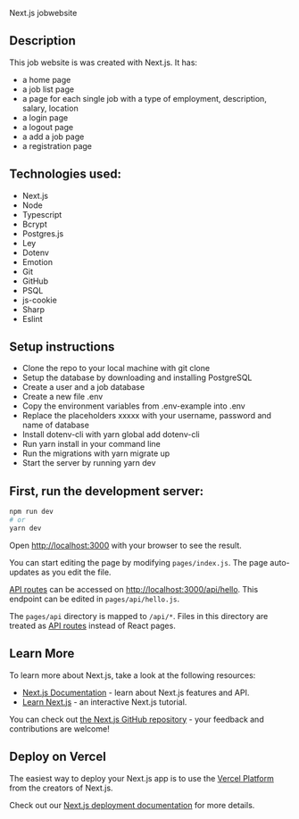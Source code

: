 Next.js jobwebsite

## Description
This job website is was created with Next.js. It has:

  - a home page
  - a job list page
  - a page for each single job with a type of employment, description, salary, location
  - a login page
  - a logout page
  - a add a job page
  - a registration page



## Technologies used:

  - Next.js
  - Node
  - Typescript
  - Bcrypt
  - Postgres.js
  - Ley
  - Dotenv
  - Emotion
  - Git
  - GitHub
  - PSQL
  - js-cookie
  - Sharp
  - Eslint
  
  

## Setup instructions 
   - Clone the repo to your local machine with git clone <repo>
   - Setup the database by downloading and installing PostgreSQL
   - Create a user and a job database
   - Create a new file .env
   - Copy the environment variables from .env-example into .env
   - Replace the placeholders xxxxx with your username, password and name of database
   - Install dotenv-cli with yarn global add dotenv-cli
   - Run yarn install in your command line
   - Run the migrations with yarn migrate up
   - Start the server by running yarn dev
  
  
## First, run the development server:

```bash
npm run dev
# or
yarn dev
```

Open [http://localhost:3000](http://localhost:3000) with your browser to see the result.

You can start editing the page by modifying `pages/index.js`. The page auto-updates as you edit the file.

[API routes](https://nextjs.org/docs/api-routes/introduction) can be accessed on [http://localhost:3000/api/hello](http://localhost:3000/api/hello). This endpoint can be edited in `pages/api/hello.js`.

The `pages/api` directory is mapped to `/api/*`. Files in this directory are treated as [API routes](https://nextjs.org/docs/api-routes/introduction) instead of React pages.

## Learn More

To learn more about Next.js, take a look at the following resources:

- [Next.js Documentation](https://nextjs.org/docs) - learn about Next.js features and API.
- [Learn Next.js](https://nextjs.org/learn) - an interactive Next.js tutorial.

You can check out [the Next.js GitHub repository](https://github.com/vercel/next.js/) - your feedback and contributions are welcome!

## Deploy on Vercel

The easiest way to deploy your Next.js app is to use the [Vercel Platform](https://vercel.com/new?utm_medium=default-template&filter=next.js&utm_source=create-next-app&utm_campaign=create-next-app-readme) from the creators of Next.js.

Check out our [Next.js deployment documentation](https://nextjs.org/docs/deployment) for more details.
